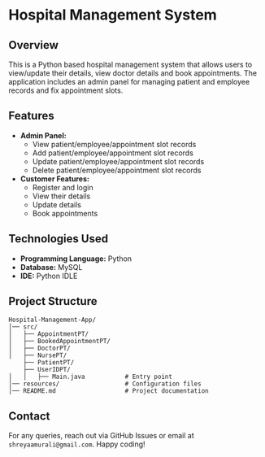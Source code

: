 # Hospital Management System

## Overview
This is a Python based hospital management system that allows users to view/update their details, view doctor details and book appointments. The application includes an admin panel for managing patient and employee records and fix appointment slots.

## Features
- **Admin Panel:**
  - View patient/employee/appointment slot records
  - Add patient/employee/appointment slot records
  - Update patient/employee/appointment slot records
  - Delete patient/employee/appointment slot records
- **Customer Features:**
  - Register and login
  - View their details
  - Update details
  - Book appointments


## Technologies Used
- **Programming Language:** Python
- **Database:** MySQL
- **IDE:** Python IDLE

## Project Structure
```
Hospital-Management-App/
│── src/
│   ├── AppointmentPT/         
│   ├── BookedAppointmentPT/          
│   ├── DoctorPT/       
│   ├── NursePT/
    ├── PatientPT/
    ├── UserIDPT/
│   │   ├── Main.java           # Entry point
│── resources/                  # Configuration files
│── README.md                   # Project documentation
```

## Contact
For any queries, reach out via GitHub Issues or email at `shreyaamurali@gmail.com`. 
Happy coding! 
